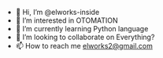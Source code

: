 - 👋 Hi, I’m @elworks-inside
- 👀 I’m interested in OTOMATION
- 🌱 I’m currently learning Python language
- 💞️ I’m looking to collaborate on Everything?
- 📫 How to reach me elworks2@gmail.com

<!---
elworks-inside/elworks-inside is a ✨ special ✨ repository because its `README.md` (this file) appears on your GitHub profile.
You can click the Preview link to take a look at your changes.
--->

